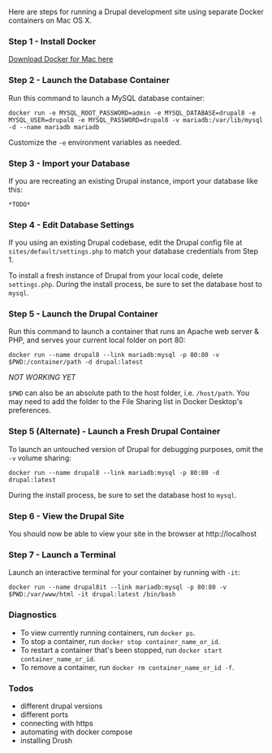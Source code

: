 Here are steps for running a Drupal development site using separate Docker containers on Mac OS X.

### Step 1 - Install Docker

[Download Docker for Mac here](https://hub.docker.com/?overlay=onboarding)

### Step 2 - Launch the Database Container

Run this command to launch a MySQL database container:

`docker run -e MYSQL_ROOT_PASSWORD=admin -e MYSQL_DATABASE=drupal8 -e MYSQL_USER=drupal8 -e MYSQL_PASSWORD=drupal8 -v mariadb:/var/lib/mysql -d --name mariadb mariadb`

Customize the `-e` environment variables as needed.

### Step 3 - Import your Database

If you are recreating an existing Drupal instance, import your database like this:

`*TODO*`

### Step 4 - Edit Database Settings

If you using an existing Drupal codebase, edit the Drupal config file at `sites/default/settings.php` to match your database credentials from Step 1.

To install a fresh instance of Drupal from your local code, delete `settings.php`. During the install process, be sure to set the database host to `mysql`.

### Step 5 - Launch the Drupal Container

Run this command to launch a container that runs an Apache web server & PHP, and serves your current local folder on port 80:

`docker run --name drupal8 --link mariadb:mysql -p 80:80 -v $PWD:/container/path -d drupal:latest`

*NOT WORKING YET*

`$PWD` can also be an absolute path to the host folder, i.e. `/host/path`. You may need to add the folder to the File Sharing list in Docker Desktop's preferences.

### Step 5 (Alternate) - Launch a Fresh Drupal Container

To launch an untouched version of Drupal for debugging purposes, omit the `-v` volume sharing:

`docker run --name drupal8 --link mariadb:mysql -p 80:80 -d drupal:latest`

During the install process, be sure to set the database host to `mysql`.

### Step 6 - View the Drupal Site

You should now be able to view your site in the browser at http://localhost

### Step 7 - Launch a Terminal

Launch an interactive terminal for your container by running with `-it`:

`docker run --name drupal8it --link mariadb:mysql -p 80:80 -v $PWD:/var/www/html -it drupal:latest /bin/bash`

### Diagnostics

- To view currently running containers, run `docker ps`.
- To stop a container, run `docker stop container_name_or_id`.
- To restart a container that's been stopped, run `docker start container_name_or_id`.
- To remove a container, run `docker rm container_name_or_id -f`.

### Todos

- different drupal versions
- different ports
- connecting with https
- automating with docker compose
- installing Drush
